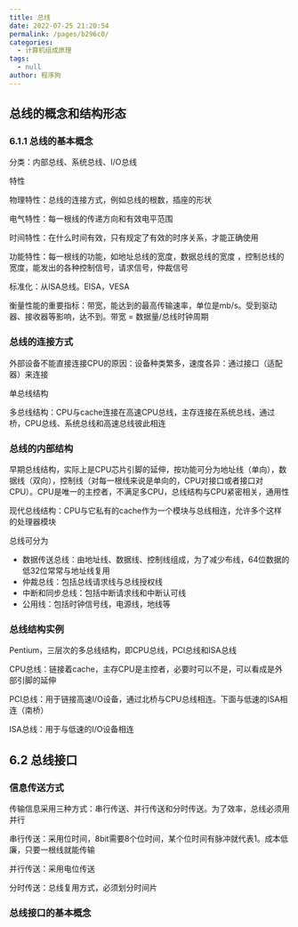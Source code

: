 ```yaml
---
title: 总线
date: 2022-07-25 21:20:54
permalink: /pages/b296c0/
categories: 
  - 计算机组成原理
tags: 
  - null
author: 程序狗
---
```

## 总线的概念和结构形态

### 6.1.1 总线的基本概念

分类：内部总线、系统总线、I/O总线

特性

物理特性：总线的连接方式，例如总线的根数，插座的形状

电气特性：每一根线的传递方向和有效电平范围

时间特性：在什么时间有效，只有规定了有效的时序关系，才能正确使用

功能特性：每一根线的功能，如地址总线的宽度，数据总线的宽度 	，控制总线的宽度，能发出的各种控制信号，请求信号，仲裁信号

标准化：从ISA总线。EISA，VESA

衡量性能的重要指标：带宽，能达到的最高传输速率，单位是mb/s。受到驱动器、接收器等影响，达不到。带宽 = 数据量/总线时钟周期

### 总线的连接方式

外部设备不能直接连接CPU的原因：设备种类繁多，速度各异：通过接口（适配器）来连接

单总线结构

多总线结构：CPU与cache连接在高速CPU总线，主存连接在系统总线，通过桥，CPU总线、系统总线和高速总线彼此相连

### 总线的内部结构

早期总线结构，实际上是CPU芯片引脚的延伸，按功能可分为地址线（单向），数据线（双向），控制线（对每一根线来说是单向的，CPU对接口或者接口对CPU）。CPU是唯一的主控者，不满足多CPU，总线结构与CPU紧密相关，通用性

现代总线结构：CPU与它私有的cache作为一个模块与总线相连，允许多个这样的处理器模块

总线可分为

* 数据传送总线：由地址线、数据线、控制线组成，为了减少布线，64位数据的低32位常常与地址线复用
* 仲裁总线：包括总线请求线与总线授权线
* 中断和同步总线：包括中断请求线和中断认可线
* 公用线：包括时钟信号线，电源线，地线等

### 总线结构实例

Pentium，三层次的多总线结构，即CPU总线，PCI总线和ISA总线

CPU总线：链接着cache，主存CPU是主控者，必要时可以不是，可以看成是外部引脚的延伸

PCI总线：用于链接高速I/O设备，通过北桥与CPU总线相连。下面与低速的ISA相连（南桥）

ISA总线：用于与低速的I/O设备相连

## 6.2 总线接口

### 信息传送方式

传输信息采用三种方式：串行传送、并行传送和分时传送。为了效率，总线必须用并行

串行传送：采用位时间，8bit需要8个位时间，某个位时间有脉冲就代表1。成本低廉，只要一根线就能传输

并行传送：采用电位传送

分时传送：总线复用方式，必须划分时间片

### 总线接口的基本概念